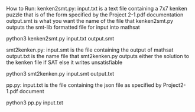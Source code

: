 How to Run:
kenken2smt.py:
    input.txt is a text file containing a 7x7 kenken puzzle that is of the form specified by the Project 2-1.pdf documentation
    output.smt is what you want the name of the file that kenken2smt.py outputs the smt-lib formatted file for input into mathsat

python3 kenken2smt.py input.txt output.smt


smt2kenken.py:
    input.smt is the file containing the output of mathsat
    output.txt is the name file that smt2kenken.py outputs either the solution to the kenken file if SAT else it writes unsatisfiable

python3 smt2kenken.py input.smt output.txt

pp.py:
    input.txt is the file containing the json file as specified by Project2-1.pdf document

python3 pp.py input.txt